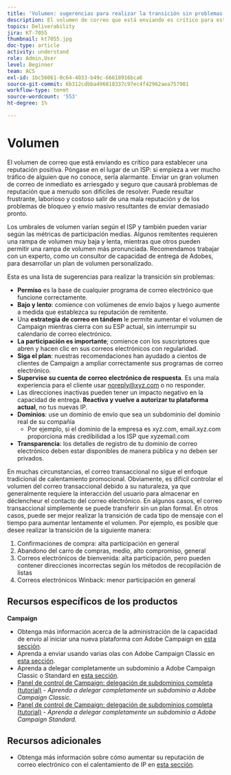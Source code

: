 ```yaml
---
title: 'Volumen: sugerencias para realizar la transición sin problemas'
description: El volumen de correo que está enviando es crítico para establecer una reputación positiva. Descubra lo que puede hacer para realizar la transición sin problemas.
topics: Deliverability
jira: KT-7055
thumbnail: kt7055.jpg
doc-type: article
activity: understand
role: Admin,User
level: Beginner
team: ACS
exl-id: 1bc56061-0c64-4033-b49c-66618916bca6
source-git-commit: 6b312cdbba496818337c97ec4f42962aea757901
workflow-type: tm+mt
source-wordcount: '553'
ht-degree: 1%

---
```


# Volumen

El volumen de correo que está enviando es crítico para establecer una reputación positiva. Póngase en el lugar de un ISP: si empieza a ver mucho tráfico de alguien que no conoce, sería alarmante. Enviar un gran volumen de correo de inmediato es arriesgado y seguro que causará problemas de reputación que a menudo son difíciles de resolver. Puede resultar frustrante, laborioso y costoso salir de una mala reputación y de los problemas de bloqueo y envío masivo resultantes de enviar demasiado pronto.

Los umbrales de volumen varían según el ISP y también pueden variar según las métricas de participación medias. Algunos remitentes requieren una rampa de volumen muy baja y lenta, mientras que otros pueden permitir una rampa de volumen más pronunciada. Recomendamos trabajar con un experto, como un consultor de capacidad de entrega de Adobes, para desarrollar un plan de volumen personalizado.

Esta es una lista de sugerencias para realizar la transición sin problemas:

* **Permiso** es la base de cualquier programa de correo electrónico que funcione correctamente.
* **Bajo y lento**: comience con volúmenes de envío bajos y luego aumente a medida que establezca su reputación de remitente.
* Una **estrategia de correo en tándem** le permite aumentar el volumen de Campaign mientras cierra con su ESP actual, sin interrumpir su calendario de correo electrónico.
* **La participación es importante**; comience con los suscriptores que abren y hacen clic en sus correos electrónicos con regularidad.
* **Siga el plan**: nuestras recomendaciones han ayudado a cientos de clientes de Campaign a ampliar correctamente sus programas de correo electrónico.
* **Supervise su cuenta de correo electrónico de respuesta**. Es una mala experiencia para el cliente usar noreply@xyz.com o no responder.
* Las direcciones inactivas pueden tener un impacto negativo en la capacidad de entrega. **Reactiva y vuelve a autorizar tu plataforma actual**, no tus nuevas IP.
* **Dominios**: use un dominio de envío que sea un subdominio del dominio real de su compañía
   * Por ejemplo, si el dominio de la empresa es xyz.com, email.xyz.com proporciona más credibilidad a los ISP que xyzemail.com
* **Transparencia**: los detalles de registro de tu dominio de correo electrónico deben estar disponibles de manera pública y no deben ser privados.

En muchas circunstancias, el correo transaccional no sigue el enfoque tradicional de calentamiento promocional. Obviamente, es difícil controlar el volumen del correo transaccional debido a su naturaleza, ya que generalmente requiere la interacción del usuario para almacenar en déclencheur el contacto del correo electrónico. En algunos casos, el correo transaccional simplemente se puede transferir sin un plan formal. En otros casos, puede ser mejor realizar la transición de cada tipo de mensaje con el tiempo para aumentar lentamente el volumen. Por ejemplo, es posible que desee realizar la transición de la siguiente manera:

1. Confirmaciones de compra: alta participación en general
2. Abandono del carro de compras, medio, alto compromiso, general
3. Correos electrónicos de bienvenida: alta participación, pero pueden contener direcciones incorrectas según los métodos de recopilación de listas
4. Correos electrónicos Winback: menor participación en general

## Recursos específicos de los productos

**Campaign**

* Obtenga más información acerca de la administración de la capacidad de envío al iniciar una nueva plataforma con Adobe Campaign en [esta sección](/help/additional-resources/ac-starting-new-platform.md).
* Aprenda a enviar usando varias olas con Adobe Campaign Classic en [esta sección](https://experienceleague.adobe.com/docs/campaign-classic/using/sending-messages/key-steps-when-creating-a-delivery/steps-sending-the-delivery.html?lang=es#sending-using-multiple-waves).
* Aprenda a delegar completamente un subdominio a Adobe Campaign Classic o Standard en [esta sección](/help/additional-resources/ac-domain-name-setup.md).
* [Panel de control de Campaign: delegación de subdominios completa (tutorial)](https://experienceleague.adobe.com/docs/campaign-classic-learn/control-panel/subdomains-and-certificates/subdomain-delegation.html?lang=es) - *Aprenda a delegar completamente un subdominio a Adobe Campaign Classic.*
* [Panel de control de Campaign: delegación de subdominios completa (tutorial)](https://experienceleague.adobe.com/docs/campaign-standard-learn/control-panel/subdomains-and-certificates/subdomain-delegation.html?lang=es) - *Aprenda a delegar completamente un subdominio a Adobe Campaign Standard.*

## Recursos adicionales

* Obtenga más información sobre cómo aumentar su reputación de correo electrónico con el calentamiento de IP en [esta sección](/help/additional-resources/increase-reputation-with-ip-warming.md).
